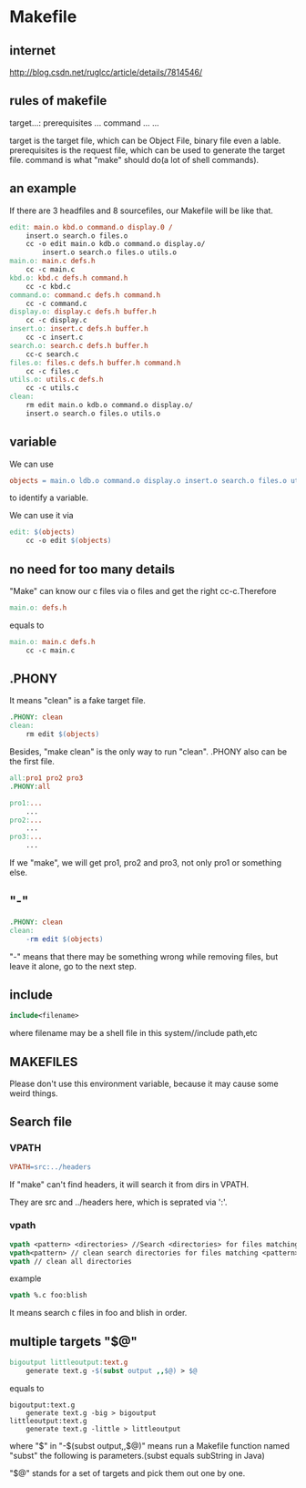 # Makefile
## internet
http://blog.csdn.net/ruglcc/article/details/7814546/
## rules of makefile
target...: prerequisites ...
		command
		...
		...

target is the target file, which can be Object File, binary file even a lable.
prerequisites is the request file, which can be used to generate the target file.
command is what "make" should do(a lot of shell commands).
## an example
If there are 3 headfiles and 8 sourcefiles, our Makefile will be like that.
```makefile
edit: main.o kbd.o command.o display.0 /
	insert.o search.o files.o
	cc -o edit main.o kdb.o command.o display.o/
		insert.o search.o files.o utils.o
main.o: main.c defs.h
	cc -c main.c
kbd.o: kbd.c defs.h command.h
	cc -c kbd.c
command.o: command.c defs.h command.h
	cc -c command.c
display.o: display.c defs.h buffer.h
	cc -c display.c
insert.o: insert.c defs.h buffer.h
	cc -c insert.c
search.o: search.c defs.h buffer.h 
	cc-c search.c
files.o: files.c defs.h buffer.h command.h
	cc -c files.c
utils.o: utils.c defs.h
	cc -c utils.c
clean:
	rm edit main.o kdb.o command.o display.o/
	insert.o search.o files.o utils.o
```	

## variable
We can use
```makefile
objects = main.o ldb.o command.o display.o insert.o search.o files.o utils.o
```
to identify a variable.

We can use it via
```makefile
edit: $(objects)
	cc -o edit $(objects)
```

## no need for too many details
"Make" can know our c files via o files and get the right cc-c.Therefore 
```makefile
main.o: defs.h
```
equals to
```makefile
main.o: main.c defs.h
	cc -c main.c
```
## .PHONY
It means "clean" is a fake target file.
```makefile
.PHONY: clean
clean:
	rm edit $(objects)
```
Besides, "make clean" is the only way to run "clean".
.PHONY also can be the first file.
```makefile
all:pro1 pro2 pro3
.PHONY:all

pro1:...
	...
pro2:...
	...
pro3:...
	...

```
If we "make", we will get pro1, pro2 and pro3, not only pro1 or something else.
## "-"
```makefile
.PHONY: clean
clean:
	-rm edit $(objects)
```
"-" means that there may be something wrong while removing files, but leave it alone, go to the next step.
## include
```makefile
include<filename>
```
where filename may be a shell file in this system//include path,etc
## MAKEFILES
Please don't use this environment variable, because it may cause some weird things.
## Search file
### VPATH
```makefile
VPATH=src:../headers
```
If "make" can't find headers, it will search it from dirs in VPATH.

They are src and ../headers here, which is seprated via ':'.
### vpath
```makefile
vpath <pattern> <directories> //Search <directories> for files matching <pattern> 
vpath<pattern> // clean search directories for files matching <pattern>
vpath // clean all directories
```
example
```makefile
vpath %.c foo:blish
```
It means search c files in foo and blish in order.
## multiple targets "$@"
```makefile
bigoutput littleoutput:text.g
	generate text.g -$(subst output ,,$@) > $@
```
equals to
```make file
bigoutput:text.g
	generate text.g -big > bigoutput
littleoutput:text.g
	generate text.g -little > littleoutput
```
where "$" in "-$(subst output,,$@)" means run a Makefile function named "subst" the following is parameters.(subst equals subString in Java)

"$@" stands for a set of targets and pick them out one by one.




